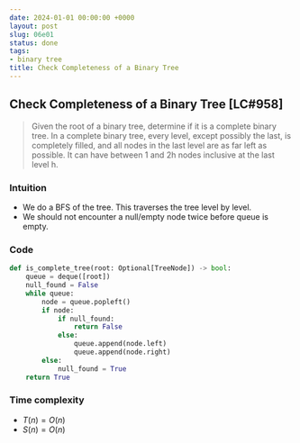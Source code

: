 ```yaml
---
date: 2024-01-01 00:00:00 +0000
layout: post
slug: 06e01
status: done
tags:
- binary tree
title: Check Completeness of a Binary Tree
---
```


## Check Completeness of a Binary Tree [LC#958]
> Given the root of a binary tree, determine if it is a complete binary tree. In a complete binary tree, every level, except possibly the last, is completely filled, and all nodes in the last level are as far left as possible. It can have between 1 and 2h nodes inclusive at the last level h.

### Intuition
- We do a BFS of the tree. This traverses the tree level by level.
- We should not encounter a null/empty node twice before queue is empty.

### Code
```python
def is_complete_tree(root: Optional[TreeNode]) -> bool:
    queue = deque([root])
    null_found = False
    while queue:
        node = queue.popleft()
        if node:
            if null_found:
                return False
            else:
                queue.append(node.left)
                queue.append(node.right)
        else:
            null_found = True
    return True
```

### Time complexity
- $T(n) = O(n)$
- $S(n) = O(n)$